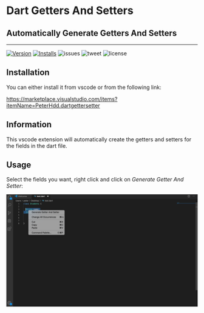 # Dart Getters And Setters
## Automatically Generate Getters And Setters
-------------------

[![Version](https://vsmarketplacebadge.apphb.com/version/PeterHdd.dartgettersetter.svg)](https://marketplace.visualstudio.com/items?itemName=PeterHdd.dartgettersetter)
[![Installs](https://vsmarketplacebadge.apphb.com/installs/PeterHdd.dartgettersetter.svg)](https://marketplace.visualstudio.com/items?itemName=PeterHdd.dartgettersetter)
![issues](https://img.shields.io/github/issues/peterhdd/gettersetter)
![tweet](https://img.shields.io/twitter/url/https/github.com/PeterHdd/gettersetter.svg?style=social)
![license](https://img.shields.io/github/license/peterhdd/gettersetter)

## Installation

You can either install it from vscode or from the following link:

https://marketplace.visualstudio.com/items?itemName=PeterHdd.dartgettersetter

## Information

This vscode extension will automatically create the getters and setters for the fields in the dart file.

## Usage

Select the fields you want, right click and click on *Generate Getter And Setter*:

![example-image](images/examplegetset.png)